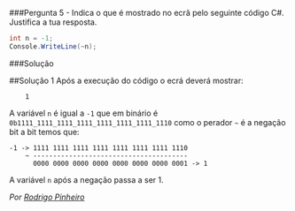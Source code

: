 ###Pergunta
5 - Indica o que é mostrado no ecrã pelo seguinte código C#. Justifica a tua
resposta.

```cs
int n = -1;
Console.WriteLine(~n);
```

###Solução

##Solução 1
Após a execução do código o ecrá deverá mostrar:

```text
    1
```

A variável `n` é igual a `-1` que em binário é `0b1111_1111_1111_1111_1111_1111_1111_1110` como o perador `~` é a negação bit a bit temos que:

```text
-1 -> 1111 1111 1111 1111 1111 1111 1111 1110
    ~ ---------------------------------------
      0000 0000 0000 0000 0000 0000 0000 0001 -> 1
```

A variável `n` após a negação passa a ser 1.

*Por [Rodrigo Pinheiro](https://github.com/RodrigoPrinheiro)*
